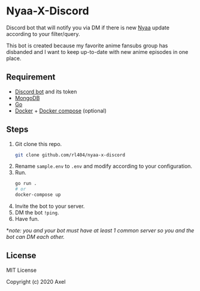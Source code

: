 # Nyaa-X-Discord

Discord bot that will notify you via DM if there is new [Nyaa](https://nyaa.si) update according to your filter/query.

This bot is created because my favorite anime fansubs group has disbanded and I want to keep up-to-date with new anime episodes in one place.

## Requirement

- [Discord bot](https://discordpy.readthedocs.io/en/latest/discord.html) and its token
- [MongoDB](https://www.mongodb.com/)
- [Go](https://golang.org/)
- [Docker](https://docker.com) + [Docker compose](https://docs.docker.com/compose/) (optional)

## Steps

1. Git clone this repo.
    ```bash
    git clone github.com/rl404/nyaa-x-discord
    ```
2. Rename `sample.env` to `.env` and modify according to your configuration.
3. Run.
    ```bash
    go run .
    # or
    docker-compose up
    ```
4. Invite the bot to your server.
5. DM the bot `!ping`.
6. Have fun.

**note: you and your bot must have at least 1 common server so you and the bot can DM each other.*

## License

MIT License

Copyright (c) 2020 Axel
